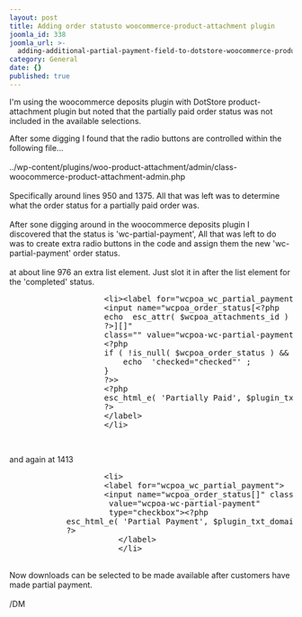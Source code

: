 ```yaml
---
layout: post
title: Adding order statusto woocommerce-product-attachment plugin
joomla_id: 338
joomla_url: >-
  adding-additional-partial-payment-field-to-dotstore-woocommerce-product-attachment-plugin
category: General
date: {}
published: true
---
```

<p>I'm using the woocommerce deposits plugin with DotStore product-attachment plugin but noted that the partially paid order status was not included in the available selections.</p>

<p>After some digging I found that the radio buttons are controlled within the following file...<br /> <br /> ../wp-content/plugins/woo-product-attachment/admin/class-woocommerce-product-attachment-admin.php<br /> <br /> Specifically around lines 950 and 1375. All that was left was to determine what the order status for a partially paid order was.<br /> <br /> After sone digging around in the woocommerce deposits plugin I discovered that the status is 'wc-partial-payment', All that was left to do was to create extra radio buttons in the code and assign them the new 'wc-partial-payment' order status.<br /> <br /> at about line 976 an extra list element. Just slot it in after the list element for the 'completed' status.</p>
<pre>                    &lt;li&gt;&lt;label for="wcpoa_wc_partial_payment"&gt;<br />                    &lt;input name="wcpoa_order_status[&lt;?php <br />                    echo  esc_attr( $wcpoa_attachments_id ) ;<br />                    ?&gt;][]"<br />                    class="" value="wcpoa-wc-partial-payment" type="checkbox"<br />                    &lt;?php <br />                    if ( !is_null( $wcpoa_order_status ) &amp;&amp; in_array( 'wcpoa-wc-partial-payment', $wcpoa_order_status, true ) ) {<br />                        echo  'checked="checked"' ;<br />                    }<br />                    ?&gt;&gt;<br />                    &lt;?php <br />                    esc_html_e( 'Partially Paid', $plugin_txt_domain );<br />                    ?&gt;<br />                    &lt;/label&gt;<br />                    &lt;/li&gt;</pre>
<p> </p>
<p>and again at 1413</p>
<pre>                    &lt;li&gt;<br />                    &lt;label for="wcpoa_wc_partial_payment"&gt;<br />                    &lt;input name="wcpoa_order_status[]" class=""<br />                     value="wcpoa-wc-partial-payment"<br />                     type="checkbox"&gt;&lt;?php <br />            esc_html_e( 'Partial Payment', $plugin_txt_domain );<br />            ?&gt;<br />                       &lt;/label&gt;<br />                       &lt;/li&gt;</pre>
<p><br />Now downloads can be selected to be made available after customers have made partial payment.<br /> <br /> /DM</p>
